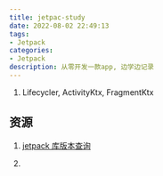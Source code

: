 ```yaml
---
title: jetpac-study
date: 2022-08-02 22:49:13
tags:
- Jetpack
categories: 
- Jetpack
description: 从零开发一款app, 边学边记录
---
```


1. Lifecycler, ActivityKtx, FragmentKtx

## 资源

1. [jetpack 库版本查询](https://developer.android.com/jetpack/androidx/releases/activity)

2. 

